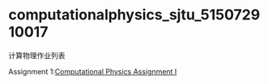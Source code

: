 # computationalphysics_sjtu_515072910017
计算物理作业列表

Assignment 1:[Computational Physics Assignment I](hhttps://www.zybuluo.com/wulizha/note/1063703)


